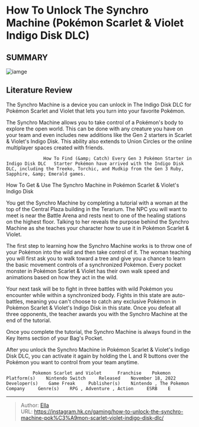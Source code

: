 # How To Unlock The Synchro Machine (Pokémon Scarlet &amp; Violet Indigo Disk DLC)


## SUMMARY 

![iamge](https://static1.srcdn.com/wordpress/wp-content/uploads/2023/12/how-to-unlock-the-synchro-machine-in-pok-mon-indigo-disk-dlc.jpg)

## Literature Review

The Synchro Machine is a device you can unlock in The Indigo Disk DLC for Pokémon Scarlet and Violet that lets you turn into your favorite Pokémon.





The Synchro Machine allows you to take control of a Pokémon&#39;s body to explore the open world. This can be done with any creature you have on your team and even includes new additions like the Gen 2 starters in Scarlet &amp; Violet&#39;s Indigo Disk. This ability also extends to Union Circles or the online multiplayer spaces created with friends.




                  How To Find (&amp; Catch) Every Gen 3 Pokémon Starter in Indigo Disk DLC   Starter Pokémon have arrived with the Indigo Disk DLC, including the Treeko, Torchic, and Mudkip from the Gen 3 Ruby, Sapphire, &amp; Emerald games.   


 How To Get &amp; Use The Synchro Machine in Pokémon Scarlet &amp; Violet&#39;s Indigo Disk 
          

You get the Synchro Machine by completing a tutorial with a woman at the top of the Central Plaza building in the Terarium. The NPC you will want to meet is near the Battle Arena and rests next to one of the healing stations on the highest floor. Talking to her reveals the purpose behind the Synchro Machine as she teaches your character how to use it in Pokémon Scarlet &amp; Violet.

The first step to learning how the Synchro Machine works is to throw one of your Pokémon into the wild and then take control of it. The woman teaching you will first ask you to walk toward a tree and give you a chance to learn the basic movement controls of a synchronized Pokémon. Every pocket monster in Pokémon Scarlet &amp; Violet has their own walk speed and animations based on how they act in the wild.




Your next task will be to fight in three battles with wild Pokémon you encounter while within a synchronized body. Fights in this state are auto-battles, meaning you can&#39;t choose to catch any exclusive Pokémon in Pokémon Scarlet &amp; Violet&#39;s Indigo Disk in this state. Once you defeat all three opponents, the teacher awards you with the Synchro Machine at the end of the tutorial.



Once you complete the tutorial, the Synchro Machine is always found in the Key Items section of your Bag&#39;s Pocket.




After you unlock the Synchro Machine in Pokémon Scarlet &amp; Violet&#39;s Indigo Disk DLC, you can activate it again by holding the L and R buttons over the Pokémon you want to control from your team anytime.

              Pokemon Scarlet and Violet      Franchise    Pokemon     Platform(s)    Nintendo Switch     Released    November 18, 2022     Developer(s)    Game Freak     Publisher(s)    Nintendo , The Pokemon Company     Genre(s)    RPG , Adventure , Action     ESRB    E      





---

> Author: [Ella](https://instagram.hk.cn/)  
> URL: https://instagram.hk.cn/gaming/how-to-unlock-the-synchro-machine-pok%C3%A9mon-scarlet-violet-indigo-disk-dlc/  

